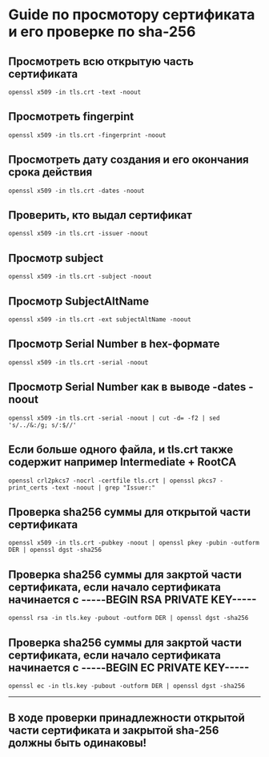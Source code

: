 

# Guide по просмотору сертификата и его проверке по sha-256


## Просмотреть всю открытую часть сертификата

```
openssl x509 -in tls.crt -text -noout
```

## Просмотреть fingerpint

```
openssl x509 -in tls.crt -fingerprint -noout
```

## Просмотреть дату создания и его окончания срока действия

```
openssl x509 -in tls.crt -dates -noout
```

## Проверить, кто выдал сертификат

```
openssl x509 -in tls.crt -issuer -noout
```

## Просмотр subject

```
openssl x509 -in tls.crt -subject -noout
```

## Просмотр SubjectAltName

```
openssl x509 -in tls.crt -ext subjectAltName -noout
```

## Просмотр Serial Number в hex-формате

```
openssl x509 -in tls.crt -serial -noout
```

## Просмотр Serial Number как в выводе -dates -noout

```
openssl x509 -in tls.crt -serial -noout | cut -d= -f2 | sed 's/../&:/g; s/:$//'
```

## Если больше одного файла, и tls.crt также содержит например Intermediate + RootCA

```
openssl crl2pkcs7 -nocrl -certfile tls.crt | openssl pkcs7 -print_certs -text -noout | grep "Issuer:"
```

## Проверка sha256 суммы для открытой части сертификата

```
openssl x509 -in tls.crt -pubkey -noout | openssl pkey -pubin -outform DER | openssl dgst -sha256
```

## Проверка sha256 суммы для закртой части сертификата, если начало сертификата начинается с -----BEGIN RSA PRIVATE KEY-----


```
openssl rsa -in tls.key -pubout -outform DER | openssl dgst -sha256
```

## Проверка sha256 суммы для закртой части сертификата, если начало сертификата начинается с -----BEGIN EC PRIVATE KEY-----

```
openssl ec -in tls.key -pubout -outform DER | openssl dgst -sha256
```
________________
## В ходе проверки принадлежности открытой части сертификата и закрытой sha-256 должны быть одинаковы!
